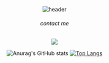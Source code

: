 

<div align="center">
  
  ![header](https://capsule-render.vercel.app/api?type=Waving&color=timeGradient&height=300&section=header&text=GitHub%20of%20haZuny&fontSize=60)
  
  ###### contact me
  <a href="mailto:gkwns5791@naver.com" target="_blank"><img src="https://img.shields.io/badge/Naver-#03C75A?style=flat-square&logo=Naver&logoColor=white"/></a>
    
  ![Anurag's GitHub stats](https://github-readme-stats.vercel.app/api?username=haZuny&show_icons=true&theme=buefy) [![Top Langs](https://github-readme-stats.vercel.app/api/top-langs/?username=haZuny&layout=compact)](https://github.com/anuraghazra/github-readme-stats)
</div>
